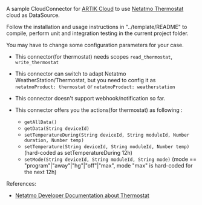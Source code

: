 A sample CloudConnector for [ARTIK Cloud](https://www.artik.io/cloud/) to use [Netatmo Thermostat](https://www.netatmo.com) cloud as DataSource.

Follow the installation and usage instructions in "../template/README" to compile, perform unit and integration testing in the current project folder.

You may have to change some configuration parameters for your case. 

- This connector(for thermostat) needs scopes `read_thermostat`, `write_thermostat`

- This connector can switch to adapt Netatmo WeatherStation/Thermostat, but you need to config it as `netatmoProduct: thermostat` or `netatmoProduct: weatherstation`

- This connector doesn't support webhook/notification so far.

- This connector offers you the actions(for thermostat) as following :
  - `getAllData()`
  - `getData(String deviceId)`
  - `setTemperatureDuring(String deviceId, String moduleId, Number duration, Number temp)`
  - `setTemperature(String deviceId, String moduleId, Number temp)` (hard-coded as setTemperatureDuring 12h)
  - `setMode(String deviceId, String moduleId, String mode)` (mode == "program"|"away"|"hg"|"off"|"max", mode "max" is hard-coded for the next 12h)

References:

* [Netatmo Developer Documentation about Thermostat](https://dev.netatmo.com/doc/devices/thermostat)
